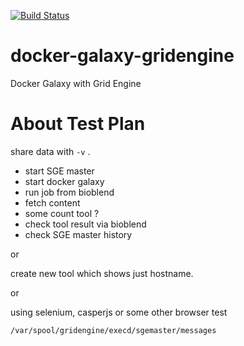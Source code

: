 [![Build Status](https://travis-ci.org/manabuishii/docker-galaxy-gridengine.svg?branch=master)](https://travis-ci.org/manabuishii/docker-galaxy-gridengine)

# docker-galaxy-gridengine
Docker Galaxy with Grid Engine

# About Test Plan

share data with ```-v``` .

* start SGE master
* start docker galaxy
* run job from bioblend
 * fetch content
 * some count tool ?
* check tool result via bioblend
* check SGE master history

or 

create new tool which shows just hostname.

or

using selenium, casperjs or some other browser test


```
/var/spool/gridengine/execd/sgemaster/messages
```

